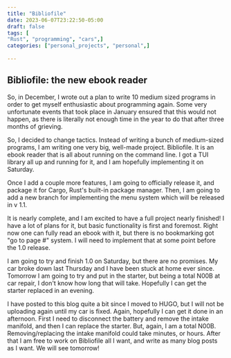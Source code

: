 ```yaml
---
title: "Bibliofile"
date: 2023-06-07T23:22:50-05:00
draft: false
tags: [
"Rust", "programming", "cars",]
categories: ["personal_projects", "personal",]
    
---
```




## Bibliofile: the new ebook reader
So, in December, I wrote out a plan to write 10 medium sized programs in order to get myself enthusiastic about programming again.
Some very unfortunate events that took place in January ensured that this would not happen, as there is literally not enough time in the year to do that after three months of grieving.

So, I decided to change tactics. Instead of writing a bunch of medium-sized programs, I am writing one very big, well-made project. Bibliofile.
It is an ebook reader that is all about running on the command line. I got a TUI library all up and running for it, and I am hopefully implementing it on Saturday.

Once I add a couple more features, I am going to officially release it, and package it for Cargo, Rust's built-in package manager. Then, I am going to add a new branch for implementing the menu system which will be released in v 1.1.

It is nearly complete, and I am excited to have a full project nearly finished! I have a lot of plans for it, but basic functionality is first and foremost. Right now one can fully read an ebook with it, but there is no bookmarking got "go to page #" system. I will need to implement that at some point before the 1.0 release.

I am going to try and finish 1.0 on Saturday, but there are no promises. My car broke down last Thursday and I have been stuck at home ever since. Tomorrow I am going to try and put in the starter, but being a total N00B at car repair, I don't know how long that will take. Hopefully I can get the starter replaced in an evening.

I have posted to this blog quite a bit since I moved to HUGO, but I will not be uploading again until my car is fixed. Again, hopefully I can get it done in an afternoon. First I need to disconnect the battery and remove the intake manifold, and then I can replace the starter. But, again, I am a total N00B. Removing/replacing the intake manifold could take minutes, or hours. After that I am free to work on Bibliofile all I want, and write as many blog posts as I want. We will see tomorrow!